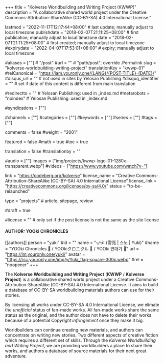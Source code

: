 +++
title = "Kolverse Worldbuilding and Writing Project (KWWP)"
description = "A collaborative shared world project under the Creative Commons-Attribution-ShareAlike (CC-BY-SA) 4.0 International License."

lastmod = "2022-11-17T12:17:44+08:00"                 # last update; manually adjust to local timezone
publishdate = "2018-02-07T21:11:25+08:00"             # first publication; manually adjust to local timezone
date = "2018-02-07T21:11:25+08:00"                    # first created; manually adjust to local timezone
#expirydate = "2022-04-07T17:53:01+08:00"              # expiry; manually adjust to local timezone

#aliases = [""]                                        # "/post"
#url = ""                                              # "path/post"; override .Permalink
slug = "kolverse-worldbuilding-writing-project"
translationKey = "kwwp-01"
#relCanonical = "https://iam.youronly.one/{LANG}/{POST-TITLE}-{DATE}/"
#disqus_url = ""                                       # not used in sites by Yelosan Publishing
#disquq_identifier = ""                                # set if date of this content is different from main translation

#redirectto = ""                                       # Yelosan Publishing: used in _index.md
#metarobots = "noindex"                                # Yelosan Publishing: used in _index.md

#syndications = [""]

#channels = [""]
#categories = [""]
#keywords = [""]
#series = [""]
#tags = [""]

comments = false
#weight = "2001"

featured = false
#math = true
#toc = true

translation = false
#translationby = ""

#audio = [""]
images = ["img/projects/kwwp-logo-01-1280x-transparent.webp"]
#videos = ["https://www.youtube.com/watch?v="]

link = "https://codeberg.org/kolverse"
license_name = "Creative Commons-Attribution-ShareAlike (CC-BY-SA) 4.0 International License"
license_link = "https://creativecommons.org/licenses/by-sa/4.0/"
status = "to-be-relaunched"

type = "projects"                                             # article, sitepage, review

#draft = true

#license = ""                                          # only set if the post license is not the same as the site license

#### AUTHOR: YOOki CHRONICLES ####
[[authors]]
  person = "yuki"
  #id = ""
  name = "ᜌᜓᜃᜒ (雪亮 | 스노 | Yuki)"
  #name = "YOOki Chronicles 📜 / YOOkiクロニクル 📜 / YOOki 연대기 📜"
  url = "https://im.youronly.one/yuki/"
  avatar = "https://rsc.youronly.one/img/y/Yuki_flag-square-300x.webp"
  #rel = "noopener"
+++

The **Kolverse Worldbuilding and Writing Project** (**KWWP** / **Kolverse Project**) is a collaborative shared world project under a Creative Commons-Attribution-ShareAlike (CC-BY-SA) 4.0 International License. It aims to build a database of CC-BY-SA worldbuilding materials authors can use for their stories.

By licensing all works under CC-BY-SA 4.0 International License, we elimate the *unofficial* status of fan-made works. All fan-made works share the same status as the original, and the author does not have to delete their works because of a potential *Copyright infringement* once they make it big.

Worldbuilders can continue creating new materials, and authors can concentrate on writing new stories. Two different aspects of creative fiction which requires a different set of skills. Through the *Kolverse Worldbuilding and Writing Project*, we are providing worldbuilders a place to share their works, and authors a database of source materials for their next great adventure.
